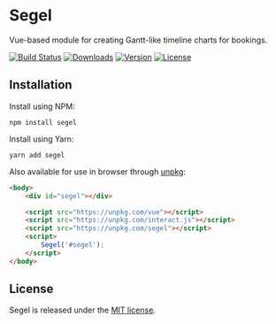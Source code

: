 # Segel

Vue-based module for creating Gantt-like timeline charts for bookings.

[![Build Status](https://img.shields.io/travis/mikaeljorhult/segel.svg)](https://travis-ci.org/mikaeljorhult/segel)
[![Downloads](https://img.shields.io/npm/dt/segel.svg)](https://www.npmjs.com/package/segel)
[![Version](https://img.shields.io/npm/v/segel.svg)](https://www.npmjs.com/package/segel)
[![License](https://img.shields.io/npm/l/segel.svg)](http://mikaeljorhult.mit-license.org)

## Installation
Install using NPM:
```
npm install segel
```

Install using Yarn:
```
yarn add segel
```

Also available for use in browser through [unpkg](https://unpkg.com):
```html
<body>
    <div id="segel"></div>

    <script src="https://unpkg.com/vue"></script>
    <script src="https://unpkg.com/interact.js"></script>
    <script src="https://unpkg.com/segel"></script>
    <script>
        Segel('#segel');
    </script>
</body>
```

## License
Segel is released under the [MIT license](http://mikaeljorhult.mit-license.org).
